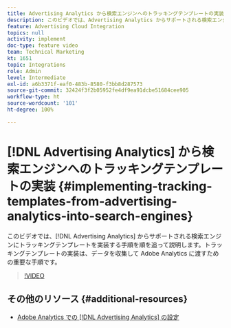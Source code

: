```yaml
---
title: Advertising Analytics から検索エンジンへのトラッキングテンプレートの実装
description: このビデオでは、Advertising Analytics からサポートされる検索エンジンにトラッキングテンプレートを実装する手順を順を追って説明します。トラッキングテンプレートの実装は、データを収集して Adobe Analytics に渡すための重要な手順です。
feature: Advertising Cloud Integration
topics: null
activity: implement
doc-type: feature video
team: Technical Marketing
kt: 1651
topic: Integrations
role: Admin
level: Intermediate
exl-id: a6b3371f-eaf0-483b-8580-f3bb8d287573
source-git-commit: 32424f3f2b05952fe4df9ea91dcbe51684cee905
workflow-type: ht
source-wordcount: '101'
ht-degree: 100%

---
```


# [!DNL Advertising Analytics] から検索エンジンへのトラッキングテンプレートの実装 {#implementing-tracking-templates-from-advertising-analytics-into-search-engines}

このビデオでは、[!DNL Advertising Analytics] からサポートされる検索エンジンにトラッキングテンプレートを実装する手順を順を追って説明します。トラッキングテンプレートの実装は、データを収集して Adobe Analytics に渡すための重要な手順です。

>[!VIDEO](https://video.tv.adobe.com/v/23120/?quality=12)

## その他のリソース {#additional-resources}

* [Adobe Analytics での  [!DNL Advertising Analytics]  の設定](https://experienceleague.adobe.com/docs/analytics-learn/tutorials/integrations/ad-cloud/configuring-advertising-analytics.html?lang=ja)
